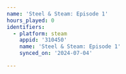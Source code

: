```yaml
---
name: 'Steel & Steam: Episode 1'
hours_played: 0
identifiers:
  - platform: steam
    appid: '310450'
    name: 'Steel & Steam: Episode 1'
    synced_on: '2024-07-04'

---
```


